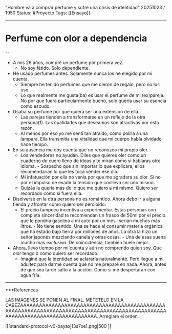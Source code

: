 "Hombre va a comprar perfume y sufre una crisis de identidad"
20251023 / 1950
Status: #Proyecto 
Tags: [[Ensayo]]

------
# Perfume con olor a dependencia
-- 
- A mis 26 años, compré un perfume por primera vez.
	- No soy fétido. Solo dependiente.
- He usado perfumes antes. Solamente nunca los he elegido por mi cuenta.  
	- Siempre he tenido perfumes que me dieron de regalo, pero no los uso. 
	- Lo que realmente me gusta(ba) es usar el perfume de mi (ex)pareja. No por que fuera particularmente bueno, solo quería usar su esencia como escudo. 
- Usaba su perfume por que quiera ser una extensión de ella. 
	- Las parejas tienden a transformarse en un reflejo de la otra persona(1). Las cualidades que deseamos son atractivas por esta razón. 
	- Al menos por eso yo me sentí tan atraído, cómo polilla a una lampara. Ella transmitía una vitalidad que mi cuerpo había olvidado hace tiempo. 
- En su ausencia me doy cuenta que no reconozco mi propio olor. 
	- Los vendedores no ayudan. Diles que quieres oler como un cuaderno de cuero lleno de ideas y te miran como si hablaras otro idioma. 
			- Sospecho que sin importar lo que explicara,  ellos recomendarían lo que les toca vender ese día.
	- Mi infatuación por ella no venia por que me agradara su olor. Si no por el impulso de evadir la tensión que conlleva ser uno mismo. 
	- Quizás la quería más de lo que me quiero a mi mismo. Quiero ser recordado como si fuera ella. 
- Disolverse en la otra persona no es romántico. Ahora debo ir a alguna tienda y afrontar como quiero ser percibido. 
	- El precio tampoco incentiva a experimentar. Estas personas con completa sinceridad te recomiendan un frasco de 50ml por el precio que le pondría gasolina a mi auto por un mes -serian muchos más litros. 
			- No tiene sentido. Una se hace al consumir materia orgánica que ha estado bajo tierra por millones de años. La otra la hizo un señor japonés mezclando canela y otras cosas. 
			- Una de esas suena mucho mas *exclusiva*. De coincidencia, también huele mejor.
- Ahora, llevo tiempo por mí cuenta y aún no comprendo quien soy. Que olor tengo o como quiero ser recordado. 
	- Imaginé que la identidad se aclararía naturalmente. Pero llegue a mi adultez para darme cuenta que no me preparé en nada. Ahora, antes de que sea tarde salto a la acción. Como si me despertaran con agua fría. 
 
---
 ***References 


LAS IMAGENES SE PONEN AL FINAL. METETELO EN LA CABEZAAAAAAAAAAAAAAAAAAAAAAAAAAAAAAAAAAAAAAAAAAAAAAAAAAAAAAAAAAAAAAAAAAAAAAAAAAAAAAAAAAAAAAAAAAAAAAAAAAAAAAAAAAAAAAAAAAAAAAAAAAAAAA.
Arreglaré el orden. 

![[standard-protocol-v0-bayaxj13s7xe1.png|500 ]]
